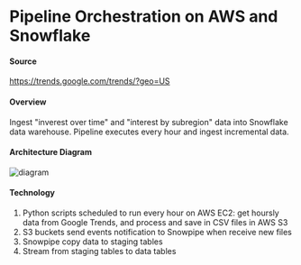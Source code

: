 # Pipeline Orchestration on AWS and Snowflake

#### Source
https://trends.google.com/trends/?geo=US

#### Overview
Ingest "inverest over time" and "interest by subregion" data into Snowflake data warehouse. Pipeline executes every hour and ingest incremental data.

#### Architecture Diagram
![diagram](https://github.com/cspoppuppy/DataEngineering/blob/main/GoogleTrendsPipeline(Batch)/diagram.JPG)

#### Technology

1. Python scripts scheduled to run every hour on AWS EC2: get hoursly data from Google Trends, and process and save in CSV files in AWS S3
2. S3 buckets send events notification to Snowpipe when receive new files
3. Snowpipe copy data to staging tables
4. Stream from staging tables to data tables
